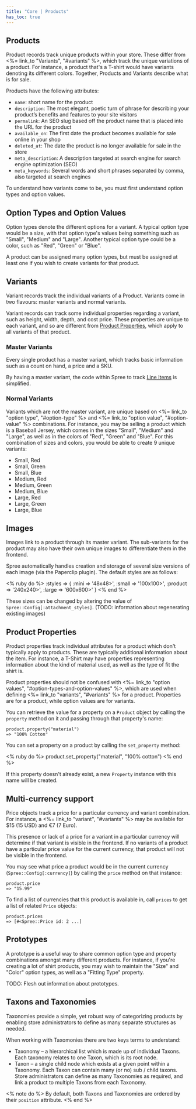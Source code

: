 ```yaml
---
title: "Core | Products"
has_toc: true
---
```


## Products

Product records track unique products within your store. These differ from <%=
link_to "Variants", "#variants" %>, which track the unique variations of a
product.  For instance, a product that's a T-shirt would have variants denoting
its different colors. Together, Products and Variants describe what is for sale.

Products have the following attributes:

* `name`:	 short name for the product
* `description`:	The most elegant, poetic turn of phrase for describing your product’s benefits and features to your site visitors
* `permalink`:	An SEO slug based off the product name that is placed into the URL for the product
* `available_on`: 	The first date the product becomes available for sale online in your shop
* `deleted_at`:	 The date the product is no longer available for sale in the store
* `meta_description`: 	A description targeted at search engine for search engine optimization (SEO)
* `meta_keywords`: 	Several words and short phrases separated by comma, also targeted at search engines

To understand how variants come to be, you must first understand option types and option values.

## Option Types and Option Values

Option types denote the different options for a variant. A typical option type
would be a size, with that option type's values being something such as "Small",
"Medium" and "Large". Another typical option type could be a color, such as
"Red", "Green" or "Blue".

A product can be assigned many option types, but must be assigned at least one
if you wish to create variants for that product.

## Variants

Variant records track the individual variants of a Product. Variants come in two
flavours: master variants and normal variants.

Variant records can track some individual properties regarding a variant, such
as height, width, depth, and cost price. These properties are unique to each
variant, and so are different from [Product
Properties](/developer/core/models/product_properties), which apply to all
variants of that product.

### Master Variants 

Every single product has a master variant, which tracks basic information such
as a count on hand, a price and a SKU.

By having a master variant, the code within Spree to track [Line
Items](/developer/core/models/line_item) is simplified.

### Normal Variants

Variants which are not the master variant, are unique based on <%= link_to "option type", "#option-type" %>
 and <%= link_to "option value", "#option-value" %> combinations. For instance, you
may be selling a product which is a Baseball Jersey, which comes in the sizes
"Small", "Medium" and "Large", as well as in the colors of "Red", "Green" and
"Blue". For this combination of sizes and colors, you would be able to create 9
unique variants:

* Small, Red
* Small, Green
* Small, Blue
* Medium, Red 
* Medium, Green
* Medium, Blue
* Large, Red
* Large, Green
* Large, Blue

## Images

Images link to a product through its master variant. The sub-variants for the
product may also have their own unique images to differentiate them in the
frontend.

Spree automatically handles creation and storage of several size versions of each
 image (via the Paperclip plugin). The default styles are as follows:

<% ruby do %>
:styles => {
  :mini => '48x48>',
  :small => '100x100>',
  :product => '240x240>',
  :large => '600x600>'
  }
<% end %>

These sizes can be changed by altering the value of
`Spree::Config[:attachment_styles]`. (TODO: information about regenerating
existing images)

## Product Properties

Product properties track individual attributes for a product which don't typically apply to
products. These are typically additional information about the item. For
instance, a T-Shirt may have properties representing information about the kind
of material used, as well as the type of fit the shirt is.

Product properties should not be confused with <%= link_to "option values",
"#option-types-and-option-values" %>, which are used when defining
<%= link_to "variants", "#variants" %> for a product. Properties are for a product,
while option values are for variants.

You can retrieve the value for a property on a `Product` object by calling the
`property` method on it and passing through that property's name:

    product.property("material")
    => "100% Cotton"

You can set a property on a product by calling the `set_property` method:

<% ruby do %>
    product.set_property("material", "100% cotton")
<% end %>

If this property doesn't already exist, a new `Property` instance with this name
will be created.

## Multi-currency support

Price objects track a price for a particular currency and variant combination.
For instance, a <%= link_to "variant", "#variants" %> may be available for
$15 (15 USD) and €7 (7 Euro).

This presence or lack of a price for a variant in a particular currency will
determine if that variant is visible in the frontend. If no variants of a
product have a particular price value for the current currency, that product
will not be visible in the frontend.

You may see what price a product would be in the current currency
(`Spree::Config[:currency]`) by calling the `price` method on that instance:

    product.price 
    => "15.99"

To find a list of currencies that this product is available in, call `prices` to
get a list of related `Price` objects:

    product.prices
    => [#<Spree::Price id: 2 ...]

## Prototypes

A prototype is a useful way to share common option type and property
combinations amongst many different products. For instance, if you're creating a
lot of shirt products, you may wish to maintain the "Size" and "Color" option
types, as well as a "Fitting Type" property.

TODO: Flesh out information about prototypes.

## Taxons and Taxonomies

Taxonomies provide a simple, yet robust way of categorizing products by enabling
store administrators to define as many separate structures as needed.

When working with Taxomonies there are two keys terms to understand:

* Taxonomy – a hierarchical list which is made up of individual Taxons. Each
  taxonomy relates to one Taxon, which is its root node.
* Taxon – a single child node which exists at a given point within a Taxonomy. Each Taxon
can contain many (or no) sub / child taxons.  Store administrators can define as
many Taxonomies as required, and link a product to multiple Taxons from each
Taxonomy.

<% note do %>
  By default, both Taxons and Taxonomies are ordered by their `position`
  attribute.
<% end %>

